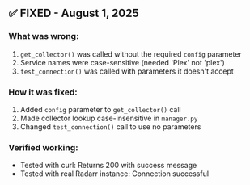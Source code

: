 

## ✅ FIXED - August 1, 2025

### What was wrong:
1. `get_collector()` was called without the required `config` parameter
2. Service names were case-sensitive (needed 'Plex' not 'plex')
3. `test_connection()` was called with parameters it doesn't accept

### How it was fixed:
1. Added `config` parameter to `get_collector()` call
2. Made collector lookup case-insensitive in `manager.py`
3. Changed `test_connection()` call to use no parameters

### Verified working:
- Tested with curl: Returns 200 with success message
- Tested with real Radarr instance: Connection successful
